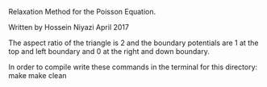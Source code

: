 Relaxation Method for the Poisson Equation.

Written by Hossein Niyazi
April 2017

The aspect ratio of the triangle is 2 and the boundary potentials are 1 at the top and left boundary and 0 at the right and down boundary.


In order to compile write these commands in the terminal for this directory:
make
make clean
